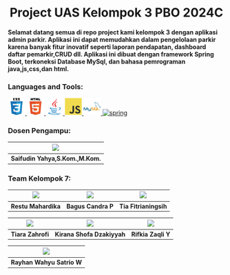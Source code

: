 <h1 align="center">Project UAS Kelompok 3 PBO 2024C</h1>
<h4 align="left">Selamat datang semua di repo project kami kelompok 3 dengan aplikasi admin parkir. Aplikasi ini dapat memudahkan dalam pengelolaan parkir karena banyak fitur inovatif seperti laporan pendapatan, dashboard daftar pemarkir,CRUD dll. Aplikasi ini dibuat dengan framework Spring Boot, terkoneksi Database MySql, dan bahasa pemrograman java,js,css,dan html. </h4>

<h3 align="left">Languages and Tools:</h3>
<p align="left"> <a href="https://www.w3schools.com/css/" target="_blank" rel="noreferrer"> <img src="https://raw.githubusercontent.com/devicons/devicon/master/icons/css3/css3-original-wordmark.svg" alt="css3" width="40" height="40"/> </a> <a href="https://www.w3.org/html/" target="_blank" rel="noreferrer"> <img src="https://raw.githubusercontent.com/devicons/devicon/master/icons/html5/html5-original-wordmark.svg" alt="html5" width="40" height="40"/> </a> <a href="https://www.java.com" target="_blank" rel="noreferrer"> <img src="https://raw.githubusercontent.com/devicons/devicon/master/icons/java/java-original.svg" alt="java" width="40" height="40"/> </a> <a href="https://developer.mozilla.org/en-US/docs/Web/JavaScript" target="_blank" rel="noreferrer"> <img src="https://raw.githubusercontent.com/devicons/devicon/master/icons/javascript/javascript-original.svg" alt="javascript" width="40" height="40"/> </a> <a href="https://www.mysql.com/" target="_blank" rel="noreferrer"> <img src="https://raw.githubusercontent.com/devicons/devicon/master/icons/mysql/mysql-original-wordmark.svg" alt="mysql" width="40" height="40"/> </a> <a href="https://spring.io/" target="_blank" rel="noreferrer"> <img src="https://www.vectorlogo.zone/logos/springio/springio-icon.svg" alt="spring" width="40" height="40"/> </a> </p>

<h3 align="left">Dosen Pengampu:</h3>

| [<img src="https://avatars.githubusercontent.com/u/3888015?v=4" width="150"/>](https://github.com/RestuIbuku) |
| --- |
| **Saifudin Yahya,S.Kom.,M.Kom.** |

<h3 align="left">Team Kelompok 7:</h3>

| [<img src="https://avatars.githubusercontent.com/u/207879702?v=4" width="150"/>](https://github.com/RestuIbuku) | [<img src="https://avatars.githubusercontent.com/u/179379923?v=4" width="150"/>](https://github.com/pputraa11) |[<img src="https://avatars.githubusercontent.com/u/207832786?v=4" width="150"/>](https://github.com/TiaaaFitria)  |
| --- | --- | --- |
| **Restu Mahardika** | **Bagus Candra P** | **Tia Fitrianingsih** |

| [<img src="https://avatars.githubusercontent.com/u/200547597?v=4" width="150"/>](https://github.com/tiarazahrofii) |[<img src="https://avatars.githubusercontent.com/u/189719181?v=4" width="150"/>](https://github.com/KirshX07) | [<img src="https://avatars.githubusercontent.com/u/207951398?v=4" width="150"/>](https://github.com/rifkiazqy) |
| --- | --- | --- |
| **Tiara Zahrofi** | **Kirana Shofa Dzakiyyah** | **Rifkia Zaqli Y** |

| [<img src="https://avatars.githubusercontent.com/u/207846856?v=4" width="150"/>](https://github.com/RayhanWahyu9) |
| --- |
| **Rayhan Wahyu Satrio W** |
